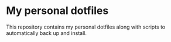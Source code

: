 # My personal dotfiles
This repository contains my personal dotfiles along with scripts to automatically back up and install.
